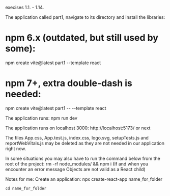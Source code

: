 execises 1.1. - 1.14.

The application called part1, navigate to its directory and install the libraries: 
# npm 6.x (outdated, but still used by some):
npm create vite@latest part1 --template react

# npm 7+, extra double-dash is needed:
npm create vite@latest part1 -- --template react

The application runs:
    npm run dev

The application runs on localhost 3000:
    http://localhost:5173/ or next

The files App.css, App.test.js, index.css, logo.svg, setupTests.js and reportWebVitals.js may be deleted as they are not needed in our application right now.

In some situations you may also have to run the command below from the root of the project:
    rm -rf node_modules/ && npm i
(If and when you encounter an error message
    Objects are not valid as a React child)

Notes for me:
Create an application:
    npx create-react-app name_for_folder

    cd name_for_folder